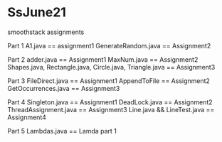 # SsJune21
smoothstack assignments

Part 1
A1.java == assignment1
GenerateRandom.java == Assignment2


Part 2
adder.java == Assignment1
MaxNum.java == Assignment2
Shapes.java, Rectangle.java, Circle.java, Triangle.java == Assignment3


Part 3
FileDirect.java == Assignment1
AppendToFile == Assignment2
GetOccurrences.java == Assignment3

Part 4
Singleton.java == Assignment1
DeadLock.java == Assignment2
ThreadAssignment.java == Assignment3
Line.java && LineTest.java == Assignment4

Part 5
Lambdas.java == Lamda part 1


